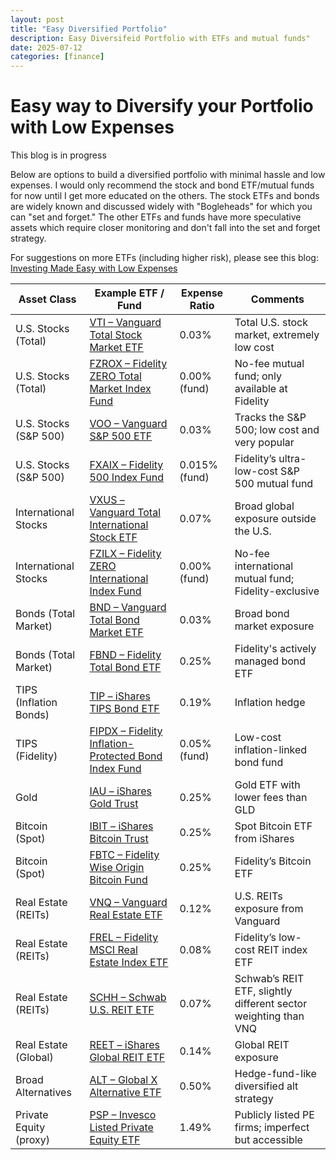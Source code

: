 ```yaml
---
layout: post
title: "Easy Diversified Portfolio"
description: Easy Diversifeid Portfolio with ETFs and mutual funds"
date: 2025-07-12
categories: [finance]
---
```


# Easy way to Diversify your Portfolio with Low Expenses
This blog is in progress

Below are options to build a diversified portfolio with minimal hassle and low expenses.  I would only recommend the stock and bond ETF/mutual funds for now until I get more educated on the others.  The stock ETFs and bonds are widely known and discussed widely with "Bogleheads" for which you can "set and forget."  The other ETFs and funds have more speculative assets which require closer monitoring and don't fall into the set and forget strategy.

For suggestions on more ETFs (including higher risk), please see this blog:
[Investing Made Easy with Low Expenses](https://jamestsay-12.github.io/blog-site/finance/2025/07/08/investing-made-easy.html)

| Asset Class           | Example ETF / Fund                                                                                         | Expense Ratio | Comments                                                                 |
|-----------------------|------------------------------------------------------------------------------------------------------------|---------------|--------------------------------------------------------------------------|
| U.S. Stocks (Total)   | [VTI – Vanguard Total Stock Market ETF](https://investor.vanguard.com/investment-products/etfs/profile/vti)                    | 0.03%         | Total U.S. stock market, extremely low cost                              |
| U.S. Stocks (Total)   | [FZROX – Fidelity ZERO Total Market Index Fund](https://fundresearch.fidelity.com/mutual-funds/summary/315911693)              | 0.00% (fund)  | No-fee mutual fund; only available at Fidelity                           |
| U.S. Stocks (S&P 500) | [VOO – Vanguard S&P 500 ETF](https://investor.vanguard.com/investment-products/etfs/profile/voo)                               | 0.03%         | Tracks the S&P 500; low cost and very popular                            |
| U.S. Stocks (S&P 500) | [FXAIX – Fidelity 500 Index Fund](https://fundresearch.fidelity.com/mutual-funds/summary/315911750)                            | 0.015% (fund) | Fidelity’s ultra-low-cost S&P 500 mutual fund                            |
| International Stocks  | [VXUS – Vanguard Total International Stock ETF](https://investor.vanguard.com/investment-products/etfs/profile/vxus)            | 0.07%         | Broad global exposure outside the U.S.                                   |
| International Stocks  | [FZILX – Fidelity ZERO International Index Fund](https://fundresearch.fidelity.com/mutual-funds/summary/31635T829)              | 0.00% (fund)  | No-fee international mutual fund; Fidelity-exclusive                      |
| Bonds (Total Market)  | [BND – Vanguard Total Bond Market ETF](https://investor.vanguard.com/investment-products/etfs/profile/bnd)                      | 0.03%         | Broad bond market exposure                                               |
| Bonds (Total Market)  | [FBND – Fidelity Total Bond ETF](https://digital.fidelity.com/prgw/digital/research/quote/dashboard/summary?symbol=FBND)        | 0.25%         | Fidelity's actively managed bond ETF                                     |
| TIPS (Inflation Bonds)| [TIP – iShares TIPS Bond ETF](https://www.ishares.com/us/products/239458/ishares-tips-bond-etf)                                  | 0.19%         | Inflation hedge                                                           |
| TIPS (Fidelity)       | [FIPDX – Fidelity Inflation-Protected Bond Index Fund](https://fundresearch.fidelity.com/mutual-funds/summary/316146594)        | 0.05% (fund)  | Low-cost inflation-linked bond fund                                      |
| Gold                  | [IAU – iShares Gold Trust](https://www.ishares.com/us/products/239561/ishares-gold-trust)                                         | 0.25%         | Gold ETF with lower fees than GLD                                        |
| Bitcoin (Spot)        | [IBIT – iShares Bitcoin Trust](https://www.ishares.com/us/products/349648/ishares-bitcoin-trust)                                 | 0.25%         | Spot Bitcoin ETF from iShares                                            |
| Bitcoin (Spot)        | [FBTC – Fidelity Wise Origin Bitcoin Fund](https://digital.fidelity.com/prgw/digital/research/quote/dashboard/summary?symbol=FBTC)| 0.25%         | Fidelity’s Bitcoin ETF                                                   |
| Real Estate (REITs)   | [VNQ – Vanguard Real Estate ETF](https://investor.vanguard.com/investment-products/etfs/profile/vnq)                            | 0.12%         | U.S. REITs exposure from Vanguard                                        |
| Real Estate (REITs)   | [FREL – Fidelity MSCI Real Estate Index ETF](https://digital.fidelity.com/prgw/digital/research/quote/dashboard/summary?symbol=FREL) | 0.08%         | Fidelity’s low-cost REIT index ETF                                       |
| Real Estate (REITs)   | [SCHH – Schwab U.S. REIT ETF](https://www.schwabassetmanagement.com/products/schh)                                               | 0.07%         | Schwab’s REIT ETF, slightly different sector weighting than VNQ          |
| Real Estate (Global)  | [REET – iShares Global REIT ETF](https://www.ishares.com/us/products/239726/ishares-global-reit-etf)                            | 0.14%         | Global REIT exposure                                                     |
| Broad Alternatives    | [ALT – Global X Alternative ETF](https://www.globalxetfs.com/funds/alt/)                                                          | 0.50%         | Hedge-fund-like diversified alt strategy                                 |
| Private Equity (proxy)| [PSP – Invesco Listed Private Equity ETF](https://www.invesco.com/portal/site/us/investors/etfs/product-detail?productId=PSP)   | 1.49%         | Publicly listed PE firms; imperfect but accessible                       |
